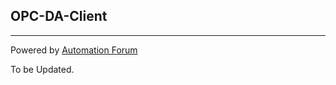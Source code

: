 
## OPC-DA-Client ##

----------
Powered by 
[Automation Forum](https://automationforum.in)

To be Updated.
